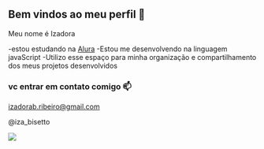 ## Bem vindos ao meu perfil 💜

Meu nome é Izadora 

-estou estudando na [Alura](https://www.alura.com.br)
-Estou me desenvolvendo na linguagem javaScript 
-Utilizo esse espaço para minha organização e compartilhamento dos meus projetos desenvolvidos 

### vc entrar em contato comigo 📫

izadorab.ribeiro@gmail.com 

@iza_bisetto

![](https://media1.tenor.com/m/uH2XImcEz6EAAAAd/dance-kid.gif)
